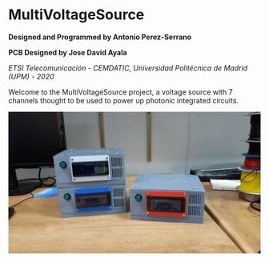 # MultiVoltageSource

<b> Designed and Programmed by Antonio Perez-Serrano </b> 

<b> PCB Designed by Jose David Ayala </b> 

<i> ETSI Telecomunicación - CEMDATIC, Universidad Politécnica de Madrid (UPM) - 2020</i>

Welcome to the MultiVoltageSource project, a voltage source with 7 channels thought to be used to power up photonic integrated circuits.

<img src="images/Sources.jpg"
     title="MultiVoltageSources finished and ready to work.">
